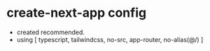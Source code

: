 # create-next-app config
* created recommended.
* using [ typescript, tailwindcss, no-src, app-router, no-alias(@/) ]
